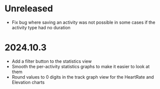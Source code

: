 # Unreleased

- Fix bug where saving an activity was not possible in some cases if the activity type had no duration

# 2024.10.3

- Add a filter button to the statistics view
- Smooth the per-activity statistics graphs to make it easier to look at them
- Round values to 0 digits in the track graph view for the HeartRate and Elevation charts